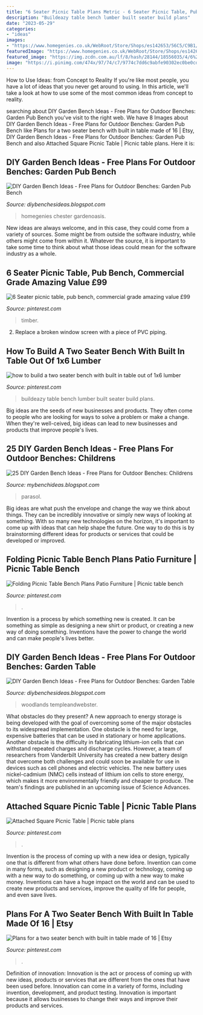```yaml
---
title: "6 Seater Picnic Table Plans Metric - 6 Seater Picnic Table, Pub Bench, Commercial Grade Amazing Value £99"
description: "Buildeazy table bench lumber built seater build plans"
date: "2023-05-29"
categories:
- "ideas"
images:
- "https://www.homegenies.co.uk/WebRoot/Store/Shops/es142653/56C5/C9B1/D73E/E4DA/0806/0A0F/111B/54FF/wooden_picnic_bench.jpg"
featuredImage: "https://www.homegenies.co.uk/WebRoot/Store/Shops/es142653/56C5/C9B1/D73E/E4DA/0806/0A0F/111B/54FF/wooden_picnic_bench.jpg"
featured_image: "https://img.zcdn.com.au/lf/8/hash/28144/18556035/4/6%2BSeater%2BOutdoor%2BTable%2B%2526%2BBench%2BSet.jpg"
image: "https://i.pinimg.com/474x/97/74/c7/9774c7dd6c9abfe90302ec0be0cd2d52.jpg"
---
```



How to Use Ideas: from Concept to Reality
If you're like most people, you have a lot of ideas that you never get around to using. In this article, we'll take a look at how to use some of the most common ideas from concept to reality.

	

		
searching about DIY Garden Bench Ideas - Free Plans for Outdoor Benches: Garden Pub Bench you've visit to the right web. We have 8 Images about DIY Garden Bench Ideas - Free Plans for Outdoor Benches: Garden Pub Bench like Plans for a two seater bench with built in table made of 16 | Etsy, DIY Garden Bench Ideas - Free Plans for Outdoor Benches: Garden Pub Bench and also Attached Square Picnic Table | Picnic table plans. Here it is:
		
    
## DIY Garden Bench Ideas - Free Plans For Outdoor Benches: Garden Pub Bench

<img loading=lazy src="https://www.homegenies.co.uk/WebRoot/Store/Shops/es142653/56C5/C9B1/D73E/E4DA/0806/0A0F/111B/54FF/wooden_picnic_bench.jpg" onerror="this.onerror=null;this.src='https://tse4.mm.bing.net/th?id=OIP.oE1Cyr4E4RuociDiAS7B2QHaHa&amp;pid=15.1';" alt="DIY Garden Bench Ideas - Free Plans for Outdoor Benches: Garden Pub Bench">

_Source: diybenchesideas.blogspot.com_

>homegenies chester gardenoasis. 

	

New ideas are always welcome, and in this case, they could come from a variety of sources. Some might be from outside the software industry, while others might come from within it. Whatever the source, it is important to take some time to think about what those ideas could mean for the software industry as a whole.

    
## 6 Seater Picnic Table, Pub Bench, Commercial Grade Amazing Value £99

<img loading=lazy src="https://i.pinimg.com/originals/a9/eb/3e/a9eb3e205e3609856ad380b9ad07ddc1.jpg" onerror="this.onerror=null;this.src='https://tse2.mm.bing.net/th?id=OIP.izBDM8xW0y1KT6S-73hB4QHaFj&amp;pid=15.1';" alt="6 Seater picnic table, pub bench, commercial grade amazing value £99">

_Source: pinterest.com_

>timber. 

	

2. Replace a broken window screen with a piece of PVC piping.

    
## How To Build A Two Seater Bench With Built In Table Out Of 1x6 Lumber

<img loading=lazy src="https://i.pinimg.com/originals/71/c6/48/71c648b2e63d029abfb146c92b74825e.png" onerror="this.onerror=null;this.src='https://tse3.mm.bing.net/th?id=OIP.dh4YNqjqgPjuli35IHd3xwHaF-&amp;pid=15.1';" alt="how to build a two seater bench with built in table out of 1x6 lumber">

_Source: pinterest.com_

>buildeazy table bench lumber built seater build plans. 

	

Big ideas are the seeds of new businesses and products. They often come to people who are looking for ways to solve a problem or make a change. When they're well-ceived, big ideas can lead to new businesses and products that improve people's lives.

    
## 25 DIY Garden Bench Ideas - Free Plans For Outdoor Benches: Childrens

<img loading=lazy src="https://images.playpennies.com/media/imager/201511/1449-posts.article_md.jpg" onerror="this.onerror=null;this.src='https://tse4.mm.bing.net/th?id=OIP.2DRIaPTvu7DfCJTfYBIVVQHaEK&amp;pid=15.1';" alt="25 DIY Garden Bench Ideas - Free Plans for Outdoor Benches: Childrens">

_Source: mybenchideas.blogspot.com_

>parasol. 

	

Big ideas are what push the envelope and change the way we think about things. They can be incredibly innovative or simply new ways of looking at something. With so many new technologies on the horizon, it's important to come up with ideas that can help shape the future. One way to do this is by brainstorming different ideas for products or services that could be developed or improved.

    
## Folding Picnic Table Bench Plans Patio Furniture | Picnic Table Bench

<img loading=lazy src="https://i.pinimg.com/originals/fb/2f/d5/fb2fd51622acc0c6ede6fabcbae48a8a.jpg" onerror="this.onerror=null;this.src='https://tse1.mm.bing.net/th?id=OIP.ndYFeaE9GvzrwFF73k5kKAHaE6&amp;pid=15.1';" alt="Folding Picnic Table Bench Plans Patio Furniture | Picnic table bench">

_Source: pinterest.com_

>. 

	

Invention is a process by which something new is created. It can be something as simple as designing a new shirt or product, or creating a new way of doing something. Inventions have the power to change the world and can make people's lives better.

    
## DIY Garden Bench Ideas - Free Plans For Outdoor Benches: Garden Table

<img loading=lazy src="https://img.zcdn.com.au/lf/8/hash/28144/18556035/4/6%2BSeater%2BOutdoor%2BTable%2B%2526%2BBench%2BSet.jpg" onerror="this.onerror=null;this.src='https://tse3.mm.bing.net/th?id=OIP.SGFhlvaKfncsa2-_hnapcQHaHa&amp;pid=15.1';" alt="DIY Garden Bench Ideas - Free Plans for Outdoor Benches: Garden Table">

_Source: diybenchesideas.blogspot.com_

>woodlands templeandwebster. 

	

What obstacles do they present?
A new approach to energy storage is being developed with the goal of overcoming some of the major obstacles to its widespread implementation. One obstacle is the need for large, expensive batteries that can be used in stationary or home applications. Another obstacle is the difficulty in fabricating lithium-ion cells that can withstand repeated charges and discharge cycles. However, a team of researchers from Vanderbilt University has created a new battery design that overcome both challenges and could soon be available for use in devices such as cell phones and electric vehicles. The new battery uses nickel-cadmium (NMC) cells instead of lithium ion cells to store energy, which makes it more environmentally friendly and cheaper to produce. The team's findings are published in an upcoming issue of Science Advances.

    
## Attached Square Picnic Table | Picnic Table Plans

<img loading=lazy src="https://i.pinimg.com/474x/97/74/c7/9774c7dd6c9abfe90302ec0be0cd2d52.jpg" onerror="this.onerror=null;this.src='https://tse4.mm.bing.net/th?id=OIP.SJS66Ub9vFdAB1wVOAKMdwAAAA&amp;pid=15.1';" alt="Attached Square Picnic Table | Picnic table plans">

_Source: pinterest.com_

>. 

	

Invention is the process of coming up with a new idea or design, typically one that is different from what others have done before. Invention can come in many forms, such as designing a new product or technology, coming up with a new way to do something, or coming up with a new way to make money. Inventions can have a huge impact on the world and can be used to create new products and services, improve the quality of life for people, and even save lives.

    
## Plans For A Two Seater Bench With Built In Table Made Of 16 | Etsy

<img loading=lazy src="https://i.pinimg.com/originals/44/b8/dd/44b8dd51348094ff8a27af0bedd22616.jpg" onerror="this.onerror=null;this.src='https://tse3.mm.bing.net/th?id=OIP._9p7LufaIeuTWeDA_726XgHaHa&amp;pid=15.1';" alt="Plans for a two seater bench with built in table made of 16 | Etsy">

_Source: pinterest.com_

>. 

	

Definition of innovation:
Innovation is the act or process of coming up with new ideas, products or services that are different from the ones that have been used before. Innovation can come in a variety of forms, including invention, development, and product testing. Innovation is important because it allows businesses to change their ways and improve their products and services.

